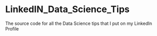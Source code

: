 # LinkedIN_Data_Science_Tips
The source code for all the Data Science tips that I put on my LinkedIn Profile
